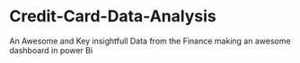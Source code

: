 # Credit-Card-Data-Analysis
An Awesome and Key insightfull Data from the Finance making an awesome dashboard in power Bi
